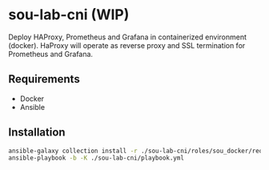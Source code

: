 # sou-lab-cni (WIP)

Deploy HAProxy, Prometheus and Grafana in containerized environment (docker).
HaProxy will operate as reverse proxy and SSL termination for Prometheus and Grafana.

## Requirements

- Docker
- Ansible

## Installation

``` sh
ansible-galaxy collection install -r ./sou-lab-cni/roles/sou_docker/requirements.yml
ansible-playbook -b -K ./sou-lab-cni/playbook.yml
```
